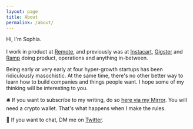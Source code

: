 ```yaml
---
layout: page
title: About
permalink: /about/
---
```


Hi, I'm Sophia. 
<br> <br>
I work in product at <a href="https://remote.com/">Remote</a>, and previously was at <a href="http://instacart.com/">Instacart</a>, <a href="https://gigster.com/">Gigster</a> and <a href="https://ramp.com/">Ramp</a> doing product, operations and anything in-between.  

Being early or very early at four hyper-growth startups has been ridiculously masochistic. At the same time, there's no other better way to learn how to build companies and things people want. I hope some of my thinking will be interesting to you. 

🛎️ If you want to subscribe to my writing, do so <a href="https://mirror.xyz/0x32721B54a9e3B5ec2eCc539EbB73F35c4c816b8c/subscribe">here via my Mirror</a>.  You will need a crypto wallet. That's what happens when I make the rules. 

💌 If you want to chat, DM me on <a href="https://twitter.com/sophdeng">Twitter</a>.
